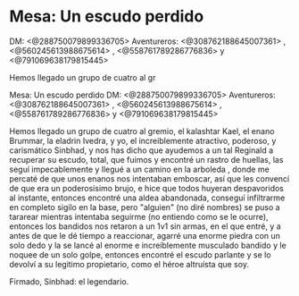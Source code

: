 # Mesa: Un escudo perdido
DM: <@288750079899336705> 
Aventureros: <@308762188645007361>  , <@560245613988675614> , <@558761789286776836>  y <@791069638179815445> 

Hemos llegado un grupo de cuatro al gr

Mesa: Un escudo perdido
DM: <@288750079899336705> 
Aventureros: <@308762188645007361>  , <@560245613988675614> , <@558761789286776836>  y <@791069638179815445> 

Hemos llegado un grupo de cuatro al gremio,  el kalashtar Kael, el enano Brummar, la eladrin Ivedra, y yo, el increiblemente atractivo, poderoso, y carismático Sinbhad, y nos has dicho que ayudemos a un tal Reginald a recuperar su escudo, total, que fuimos y encontré un rastro de huellas, las seguí impecablemente y llegué a un camino en la arboleda , donde me percaté de que unos enanos nos intentaban emboscar, así que les convencí de que era un poderosísimo brujo, e hice que todos huyeran despavoridos al instante, entonces encontré una aldea abandonada, conseguí infiltrarme en completo sigilo en la base, pero "alguien" (no diré nombres) se puso a tararear mientras intentaba seguirme (no entiendo como se le ocurre), entonces los bandidos nos retaron a un 1v1 sin armas, en el que entré, y a antes de que le dé tiempo a reaccionar, agarré una enorme piedra con un solo dedo y la se lancé al enorme e increíblemente musculado bandido y le noquee de un solo golpe, entonces encontré el escudo parlante y se lo devolví a su legitimo propietario, como el héroe altruísta que soy.

Firmado, Sinbhad: el legendario.

